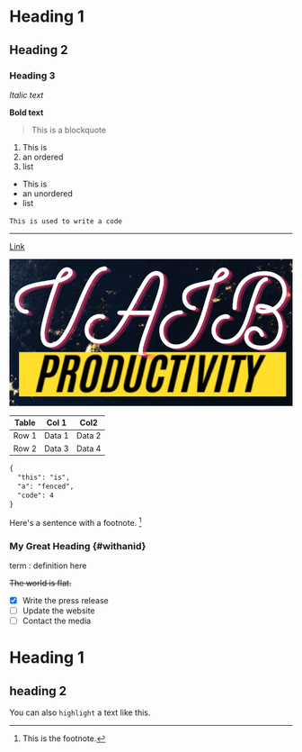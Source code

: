 # Heading 1
## Heading 2
### Heading 3
*Italic text*

**Bold text**
> This is a blockquote
1. This is 
2. an ordered
3. list

- This is
- an unordered
- list

`This is used to write a code`

---
[Link](#)

![alt text](Vaib21.png)

| Table | Col 1 | Col2 | 
| ----- | ----- | ----- |
| Row 1 | Data 1 | Data 2 |
| Row 2 | Data 3 | Data 4 |

```
{
  "this": "is",
  "a": "fenced",
  "code": 4
}
```

Here's a sentence with a footnote. [^1]

[^1]:This is the footnote. 

### My Great Heading {#withanid}

term
: definition here

~~The world is flat.~~

- [x] Write the press release
- [ ] Update the website
- [ ] Contact the media 

Heading 1
=
heading 2
-
You can also `highlight` a text like this.
